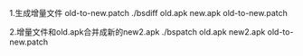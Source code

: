 1.生成增量文件 old-to-new.patch
./bsdiff old.apk new.apk old-to-new.patch

</p>
<p>2.增量文件和old.apk合并成新的new2.apk
./bspatch old.apk new2.apk old-to-new.patch

